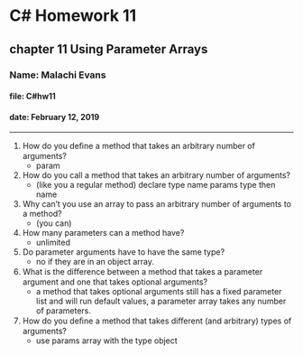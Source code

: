 # C# Homework 11

## chapter 11 Using Parameter Arrays

### Name: Malachi Evans

#### file: C#hw11

#### date: February 12, 2019

------------------------------

1. How do you deﬁne a method that takes an arbitrary number of arguments?
    + param
2. How do you call a method that takes an arbitrary number of arguments?
    + (like you a regular method) declare type name params type then name
3. Why can’t you use an array to pass an arbitrary number of arguments to a method?
    + (you can) 
4. How many parameters can a method have?
    + unlimited 
5. Do parameter arguments have to have the same type?
    + no if they are in an object array.
6. What is the diﬀerence between a method that takes a parameter argument and one that takes optional arguments?
    + a method that takes optional arguments still has a fixed parameter list and will run default values, a parameter array takes any number of parameters.
7. How do you deﬁne a method that takes diﬀerent (and arbitrary) types of arguments?
    + use params array with the type object
